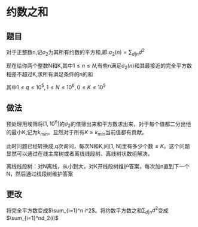 # 约数之和

## 题目

对于正整数n,记$\sigma_2$为其所有约数的平方和,即:$\sigma_2(n)=\sum_{d|n}d^2$

现在给你两个整数N和K,其中$1\leq n\leq N$,有些n满足$\sigma_2(n)$和其最接近的完全平方数相差不超过K,求所有满足条件的n的和

其中$1\leq q\leq 10^5,1\leq N\leq 10^6, 0\leq K\leq 10^5$

## 做法

预处理用埃筛将$[1,10^6]$的$\sigma_2$的值筛出来和平方数求出来，对于每个值都二分出他的最小K,记为$k_{min}$。显然对于所有$K\geq k_{min}$当前值都有贡献。

此时问题已经转换成,q次询问，每次N和K,问[1, N]里有多少个数$\leq K$。这个问题显然可以通过在线主席树或者离线线段树、离线树状数组解决。

离线线段树：对N离线，从小到大，对K开线段树维护答案，每次加n直到下一个N，然后通过线段树维护答案

## 更改

将完全平方数变成$\sum_{i=1}^n i^2$。将约数平方数之和$\sum_{d|n}d^2$变成$\sum_{i=1}^nd_2(i)$

